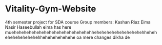 # Vitality-Gym-Website

4th semester project for SDA course
Group members:
Kashan Riaz
Eima Nasir
Haseebullah
eima has here muehehehehehehehehehehehehehehehehhehehehehehehehehehehhehehehehehehehehehhehehehehehehe
oa mere changes dikha de
